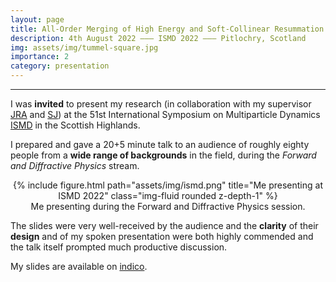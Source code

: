 ```yaml
---
layout: page
title: All-Order Merging of High Energy and Soft-Collinear Resummation
description: 4th August 2022 ––– ISMD 2022 ––– Pitlochry, Scotland
img: assets/img/tummel-square.jpg
importance: 2
category: presentation
---
```


---

I was **invited** to present my research (in collaboration with my supervisor [JRA](https://www.ippp.dur.ac.uk/profile/andersen) and [SJ](https://www.ippp.dur.ac.uk/profile/sjaskiewicz/)) at the 51st International Symposium on Multiparticle Dynamics [ISMD](https://indico.cern.ch/event/1015549/) in the Scottish Highlands.

I prepared and gave a 20+5 minute talk to an audience of roughly eighty people from a **wide range of backgrounds** in the field, during the *Forward and Diffractive Physics* stream.
<center>
    <div class="row">
        <div class="col-sm mt-3 mt-md-0">
            {% include figure.html path="assets/img/ismd.png" title="Me presenting at ISMD 2022" class="img-fluid rounded z-depth-1" %}
        </div>
    </div>
<div class="caption">
    Me presenting during the Forward and Diffractive Physics session.
</div>
</center>

The slides were very well-received by the audience and the **clarity** of their **design** and of my spoken presentation were both highly commended and the talk itself prompted much productive discussion.

My slides are available on [indico](https://indico.cern.ch/event/1015549/contributions/4903854/attachments/2488546/4275047/ISMD-HEJ-Pythia.pdf).
